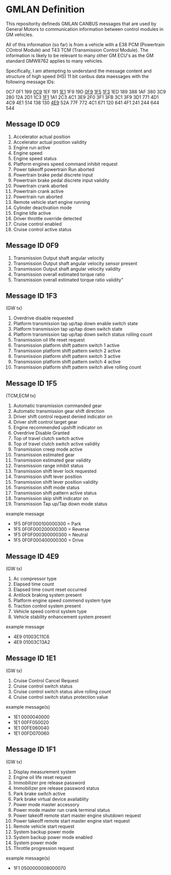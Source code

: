 # GMLAN Definition
This repositority defineds GMLAN CANBUS messages that are used by General Motors to communication information between control modules in GM vehicles.

All of this information (so far) is from a vehicle with a E38 PCM (Powertrain COntrol Module) and T43 TCM (Transmission Control Module). The information is likely to be relevant to many other GM ECU's as the GM standard GMW8762 applies to many vehicles.

Specifically, I am attempting to understand the message content and structure of high speed (HS) 11 bit canbus data maessages with the following message IDs:

0C7   0F1   199   [0C9](#message-id-0c9)   1EF   191   [1E1](#message-id-1e1)   1F9   19D   [0F9](#message-id-0f9)   [1F5](#message-id-1f5)   [1F3](#message-id-1f3)
1ED   189   388   1AF   380   3C9   280   12A   2D1   1C3   [1F1](#message-id-1f1)   1A1
2C3   4C1   3E9   2F0   3F1   3FB   3C1   3F9   3D1   771   4D1   4C9
4E1   514   138   130   [4E9](#message-id-4e9)   52A   77F   772   4C1   671   120   641
4F1   241   244   644   544

## Message ID 0C9
1. Accelerator actual position
2. Accelerator actual position validity
3. Engine run active
4. Engine speed
5. Engine speed status
6. Platform engines speed command inhibit request
7. Power takeoff powertrain Run aborted
8. Powertrain brake pedal discrete input
9. Powertrain brake pedal discrete input validity
10. Powertrain crank aborted
11. Powertrain crank active
12. Powertrain run aborted
13. Remote vehicle start engine running
14. Cylinder deactivation mode
15. Engine Idle active
16. Driver throttle override detected
17. Cruise control enabled
18. Cruise control active status

## Message ID 0F9
1. Transmission Output shaft angular velocity
2. Transmission Output shaft angular velocity sensor present
3. Transmission Output shaft angular velocity validity
4. Transmission overall estimated torque ratio
5. Transmission overall estimated torque ratio validity"


## Message ID 1F3	
(GW tx)
1. Overdrive disable requested
2. Platform transmission tap up/tap down enable switch state
3. Platform transmission tap up/tap down switch state
4. Platform transmission tap up/tap down switch status rolling count
5. Transmission oil life reset request
6. Transmission platform shift pattern switch 1 active
7. Transmission platform shift pattern switch 2 active
8. Transmission platform shift pattern switch 3 active
9. Transmission platform shift pattern switch 4 active
10. Transmission platform shift pattern switch alive rolling count

## Message ID 1F5
(TCM,ECM tx)
1. Automatic transmission commanded gear
2. Automatic transmission gear shift direction
3. Driver shift control request denied indicator on
4. Driver shift control target gear
5. Engine recommended upshift indicator on
6. Overdrive Disable Granted
7. Top of travel clutch switch active
8. Top of travel clutch switch active validity
9. Transmission creep mode active
10. Transmission estimated gear
11. Transmission estimated gear validity
12. Transmission range inhibit status
13. Transmission shift lever lock requested
14. Transmission shift lever position
15. Transmission shift lever position validity
16. Transmission shift mode status
17. Transmission shift pattern active status
18. Transmission skip shift indicator on
19. Transmission Tap up/Tap down mode status

example message
- 1F5 0F0F000100000300 = Park
- 1F5 0F0F000200000300 = Reverse
- 1F5 0F0F000300000300 = Neutral
- 1F5 0F0F000400000300 = Drive

## Message ID 4E9
(GW tx)
1. Ac compressor type
2. Elapsed time count
3. Elapsed time count reset occurred
4. Antilock braking system present
5. Platform engine speed commend system type
6. Traction control system present
7. Vehicle speed control system type
8. Vehicle stability enhancement system present

example message
- 4E9	01003C11C6
- 4E9	01003C13A2

## Message ID 1E1
(GW tx)
1. Cruise Control Cancel Request
2. Cruise control switch status
3. Cruise control switch status alive rolling count
4. Cruise control switch status protection value

example message(s)
- 1E1	0000040000
- 1E1	00FF050020
- 1E1	00FE060040
- 1E1	00FD070060


## Message ID 1F1
(GW tx)
1. Display measurement system
2. Engine oil life reset request
3. Immobilizer pre release password
4. Immobilizer pre release password status
5. Park brake switch active
6. Park brake virtual device availablity
7. Power mode master accessory
8. Power mode master run crank terminal status
9. Power takeoff remote start master engine shutdown request
10. Power takeoff remote start master engine start request
11. Remote vehicle start request
12. System backup power mode
13. System backup power mode enabled
14. System power mode
15. Throttle progression request

example message(s)
- 1F1	0500000008000070

